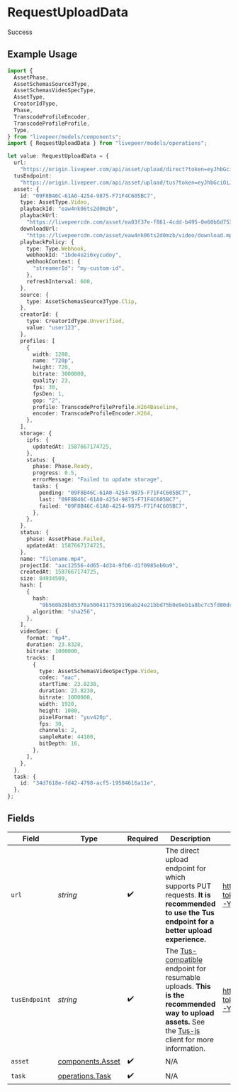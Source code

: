 # RequestUploadData

Success

## Example Usage

```typescript
import {
  AssetPhase,
  AssetSchemasSource3Type,
  AssetSchemasVideoSpecType,
  AssetType,
  CreatorIdType,
  Phase,
  TranscodeProfileEncoder,
  TranscodeProfileProfile,
  Type,
} from "livepeer/models/components";
import { RequestUploadData } from "livepeer/models/operations";

let value: RequestUploadData = {
  url:
    "https://origin.livepeer.com/api/asset/upload/direct?token=eyJhbGciOiJIUzI1NiJ9.eyJtc2ciOiJoZWxsbyBoYWNrZXIsIHRoZXJlJ3Mgbm90aGluZyBmb3IgeW91IGhlcmUg8J-YhiJ9.1YDjmXsqLcgNyMSzT4kXl_kIni46_EuGX_xfqmC7e0Q",
  tusEndpoint:
    "https://origin.livepeer.com/api/asset/upload/tus?token=eyJhbGciOiJIUzI1NiJ9.eyJtc2ciOiJoZWxsbyBoYWNrZXIsIHRoZXJlJ3Mgbm90aGluZyBmb3IgeW91IGhlcmUg8J-YhiJ9.1YDjmXsqLcgNyMSzT4kXl_kIni46_EuGX_xfqmC7e0Q",
  asset: {
    id: "09F8B46C-61A0-4254-9875-F71F4C605BC7",
    type: AssetType.Video,
    playbackId: "eaw4nk06ts2d0mzb",
    playbackUrl:
      "https://livepeercdn.com/asset/ea03f37e-f861-4cdd-b495-0e60b6d753ad/index.m3u8",
    downloadUrl:
      "https://livepeercdn.com/asset/eaw4nk06ts2d0mzb/video/download.mp4",
    playbackPolicy: {
      type: Type.Webhook,
      webhookId: "1bde4o2i6xycudoy",
      webhookContext: {
        "streamerId": "my-custom-id",
      },
      refreshInterval: 600,
    },
    source: {
      type: AssetSchemasSource3Type.Clip,
    },
    creatorId: {
      type: CreatorIdType.Unverified,
      value: "user123",
    },
    profiles: [
      {
        width: 1280,
        name: "720p",
        height: 720,
        bitrate: 3000000,
        quality: 23,
        fps: 30,
        fpsDen: 1,
        gop: "2",
        profile: TranscodeProfileProfile.H264Baseline,
        encoder: TranscodeProfileEncoder.H264,
      },
    ],
    storage: {
      ipfs: {
        updatedAt: 1587667174725,
      },
      status: {
        phase: Phase.Ready,
        progress: 0.5,
        errorMessage: "Failed to update storage",
        tasks: {
          pending: "09F8B46C-61A0-4254-9875-F71F4C605BC7",
          last: "09F8B46C-61A0-4254-9875-F71F4C605BC7",
          failed: "09F8B46C-61A0-4254-9875-F71F4C605BC7",
        },
      },
    },
    status: {
      phase: AssetPhase.Failed,
      updatedAt: 1587667174725,
    },
    name: "filename.mp4",
    projectId: "aac12556-4d65-4d34-9fb6-d1f0985eb0a9",
    createdAt: 1587667174725,
    size: 84934509,
    hash: [
      {
        hash:
          "9b560b28b85378a5004117539196ab24e21bbd75b0e9eb1a8bc7c5fd80dc5b57",
        algorithm: "sha256",
      },
    ],
    videoSpec: {
      format: "mp4",
      duration: 23.8328,
      bitrate: 1000000,
      tracks: [
        {
          type: AssetSchemasVideoSpecType.Video,
          codec: "aac",
          startTime: 23.8238,
          duration: 23.8238,
          bitrate: 1000000,
          width: 1920,
          height: 1080,
          pixelFormat: "yuv420p",
          fps: 30,
          channels: 2,
          sampleRate: 44100,
          bitDepth: 16,
        },
      ],
    },
  },
  task: {
    id: "34d7618e-fd42-4798-acf5-19504616a11e",
  },
};
```

## Fields

| Field                                                                                                                                                                                                       | Type                                                                                                                                                                                                        | Required                                                                                                                                                                                                    | Description                                                                                                                                                                                                 | Example                                                                                                                                                                                                     |
| ----------------------------------------------------------------------------------------------------------------------------------------------------------------------------------------------------------- | ----------------------------------------------------------------------------------------------------------------------------------------------------------------------------------------------------------- | ----------------------------------------------------------------------------------------------------------------------------------------------------------------------------------------------------------- | ----------------------------------------------------------------------------------------------------------------------------------------------------------------------------------------------------------- | ----------------------------------------------------------------------------------------------------------------------------------------------------------------------------------------------------------- |
| `url`                                                                                                                                                                                                       | *string*                                                                                                                                                                                                    | :heavy_check_mark:                                                                                                                                                                                          | The direct upload endpoint for which supports PUT requests. **It is recommended to use the Tus endpoint for a better upload experience.**                                                                   | https://origin.livepeer.com/api/asset/upload/direct?token=eyJhbGciOiJIUzI1NiJ9.eyJtc2ciOiJoZWxsbyBoYWNrZXIsIHRoZXJlJ3Mgbm90aGluZyBmb3IgeW91IGhlcmUg8J-YhiJ9.1YDjmXsqLcgNyMSzT4kXl_kIni46_EuGX_xfqmC7e0Q     |
| `tusEndpoint`                                                                                                                                                                                               | *string*                                                                                                                                                                                                    | :heavy_check_mark:                                                                                                                                                                                          | The [Tus-compatible](https://tus.io/) endpoint for resumable uploads. **This is the recommended way to upload assets.** See the [Tus-js](https://github.com/tus/tus-js-client) client for more information. | https://origin.livepeer.com/api/asset/upload/tus?token=eyJhbGciOiJIUzI1NiJ9.eyJtc2ciOiJoZWxsbyBoYWNrZXIsIHRoZXJlJ3Mgbm90aGluZyBmb3IgeW91IGhlcmUg8J-YhiJ9.1YDjmXsqLcgNyMSzT4kXl_kIni46_EuGX_xfqmC7e0Q        |
| `asset`                                                                                                                                                                                                     | [components.Asset](../../models/components/asset.md)                                                                                                                                                        | :heavy_check_mark:                                                                                                                                                                                          | N/A                                                                                                                                                                                                         |                                                                                                                                                                                                             |
| `task`                                                                                                                                                                                                      | [operations.Task](../../models/operations/task.md)                                                                                                                                                          | :heavy_check_mark:                                                                                                                                                                                          | N/A                                                                                                                                                                                                         |                                                                                                                                                                                                             |